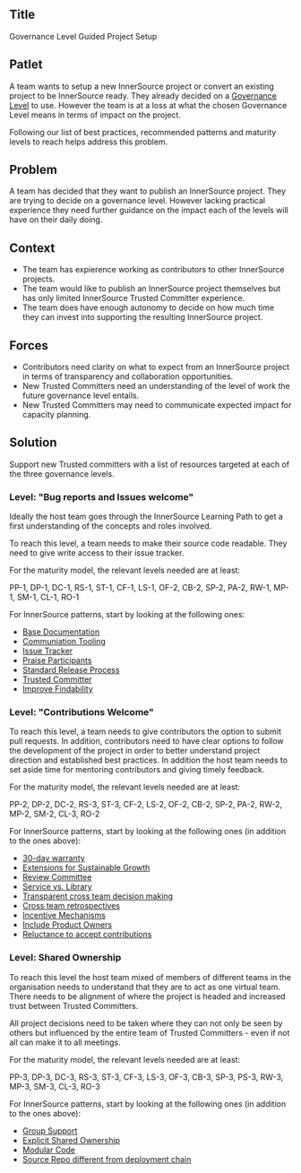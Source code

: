 ## Title

Governance Level Guided Project Setup

## Patlet

A team wants to setup a new InnerSource project or convert an existing project to be InnerSource ready. They already decided on a [Governance Level](https://github.com/InnerSourceCommons/InnerSourcePatterns/blob/main/patterns/1-initial/governance-levels.md) to use. However the team is at a loss at what the chosen Governance Level means in terms of impact on the project.

Following our list of best practices, recommended patterns and maturity levels to reach helps address this problem.

## Problem

A team has decided that they want to publish an InnerSource project. They are trying to decide on a governance level. However lacking practical experience they need further guidance on the impact each of the levels will have on their daily doing.

## Context

- The team has expierence working as contributors to other InnerSource projects.
- The team would like to publish an InnerSource project themselves but has only limited InnerSource Trusted Committer experience.
- The team does have enough autonomy to decide on how much time they can invest into supporting the resulting InnerSource project.

## Forces

- Contributors need clarity on what to expect from an InnerSource project in terms of transparency and collaboration opportunities.
- New Trusted Committers need an understanding of the level of work the future governance level entails.
- New Trusted Committers may need to communicate expected impact for capacity planning.

## Solution

Support new Trusted committers with a list of resources targeted at each of the three governance levels.

### Level: "Bug reports and Issues welcome"

Ideally the host team goes through the InnerSource Learning Path to get a first understanding of the concepts and roles involved.

To reach this level, a team needs to make their source code readable. They need to give write access to their issue tracker.

For the maturity model, the relevant levels needed are at least:

PP-1, DP-1, DC-1, RS-1, ST-1, CF-1, LS-1, OF-2, CB-2, SP-2, PA-2, RW-1, MP-1, SM-1, CL-1, RO-1

For InnerSource patterns, start by looking at the following ones:

* [Base Documentation](../2-structured/base-documentation.md)
* [Communiation Tooling](../2-structured/communication-tooling.md)
* [Issue Tracker](../2-structured/issue-tracker.md)
* [Praise Participants](../2-structured/praise-participants.md)
* [Standard Release Process](../2-structured/release-process.md)
* [Trusted Committer](../2-structured/trusted-committer.md)
* [Improve Findability](../1-initial/improve-findability.md)


### Level: "Contributions Welcome"

To reach this level, a team needs to give contributors the option to submit pull requests. In addition, contributors need to have clear options to follow the development of the project in order to better understand project direction and established best practices. In addition the host team needs to set aside time for mentoring contributors and giving timely feedback.

For the maturity model, the relevant levels needed are at least:

PP-2, DP-2, DC-2, RS-3, ST-3, CF-2, LS-2, OF-2, CB-2, SP-2, PA-2, RW-2, MP-2, SM-2, CL-3, RO-2

For InnerSource patterns, start by looking at the following ones (in addition to the ones above):

* [30-day warranty](../2-structured/30-day-warranty.md)
* [Extensions for Sustainable Growth](../2-structured/extensions-for-sustainable-growth.md)
* [Review Committee](../2-structured/review-committee.md)
* [Service vs. Library](../2-structured/service-vs-library.md)
* [Transparent cross team decision making](../2-structured/transparent-cross-team-decision-making-using-rfcs.md)
* [Cross team retrospectives](../1-initial/cross-team-retrospectives.md)
* [Incentive Mechanisms](../1-initial/incentive-mechanisms-for-voluntary-contribution.md)
* [Include Product Owners](../1-initial/include-product-owners.md)
* [Reluctance to accept contributions](../1-initial/reluctance-to-accept-contributions.md)

### Level: Shared Ownership

To reach this level the host team mixed of members of different teams in the organisation needs to understand that they are to act as one virtual team. There needs to be alignment of where the project is headed and increased trust between Trusted Committers.

All project decisions need to be taken where they can not only be seen by others but influenced by the entire team of Trusted Committers - even if not all can make it to all meetings.

For the maturity model, the relevant levels needed are at least:

PP-3, DP-3, DC-3, RS-3, ST-3, CF-3, LS-3, OF-3, CB-3, SP-3, PS-3, RW-3, MP-3, SM-3, CL-3, RO-3

For InnerSource patterns, start by looking at the following ones (in addition to the ones above):

* [Group Support](../2-structured/group-support.md)
* [Explicit Shared Ownership](../1-initial/explicit-shared-ownership.md)
* [Modular Code](../1-initial/modular-code.md)
* [Source Repo different from deployment chain](../1-initial/shared-code-repo-different-from-build-repo.md)
